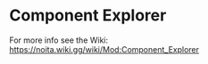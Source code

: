 # Component Explorer

For more info see the Wiki: https://noita.wiki.gg/wiki/Mod:Component_Explorer
